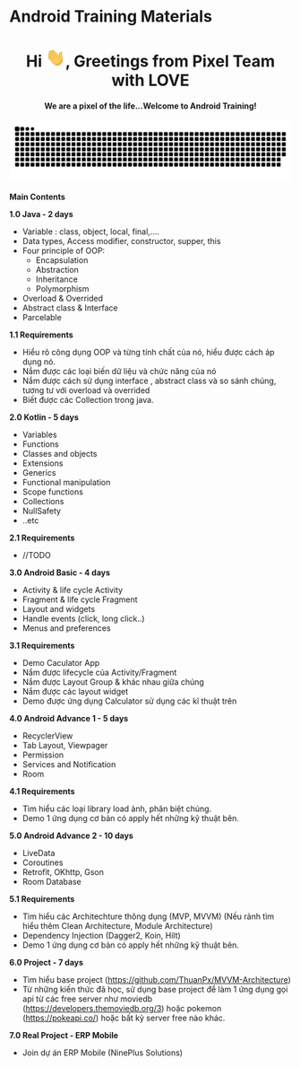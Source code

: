 # Android Training Materials

<div align="center">
<h1 align="center">Hi <img width="35" src="https://github.com/NinePlusSolutions/30-days-kotlin-challenge/blob/main/waving.gif">, Greetings from Pixel Team with LOVE</h1>
<h4 align="center">We are a pixel of the life...Welcome to Android Training!</h4>
</div>

<div align="center">
  <a href="https://github.com/NinePlusSolutions/30-days-kotlin-challenge/">
  <img  src="https://github.com/NinePlusSolutions/30-days-kotlin-challenge/blob/main/grid-snake.svg"
       alt="snake" /></a>
</div>

**Main Contents**

**1.0 Java - 2 days**
- Variable : class, object, local, final,....
 - Data types, Access modifier, constructor, supper, this
- Four principle of OOP: 
   - Encapsulation 
   - Abstraction 
   - Inheritance 
   - Polymorphism
- Overload & Overrided 
- Abstract class & Interface
- Parcelable

**1.1 Requirements**
- Hiểu rõ công dụng OOP và từng tính chất của nó, hiểu được cách áp dụng nó.
 - Nắm được các loại biến dữ liệu và chức năng của nó 
- Nắm được cách sử dụng interface , abstract class và so sánh chúng, tương tư với overload và overrided 
- Biết được các Collection trong java.


**2.0 Kotlin - 5 days**
- Variables
- Functions
- Classes and objects
- Extensions
- Generics
- Functional manipulation
- Scope functions
- Collections
- NullSafety
- ..etc

**2.1 Requirements**
- //TODO


**3.0 Android Basic - 4 days**
- Activity & life cycle Activity
- Fragment & life cycle Fragment
- Layout and widgets
- Handle events (click, long click..)
- Menus and preferences

**3.1 Requirements**
- Demo Caculator App
- Nắm được lifecycle của Activity/Fragment 
- Nắm được Layout Group & khác nhau giữa chúng 
- Nắm được các layout widget 
- Demo được ứng dụng Calculator sử dụng các kĩ thuật trên


**4.0 Android Advance 1 - 5 days**
- RecyclerView
- Tab Layout, Viewpager
- Permission
- Services and Notification
- Room

**4.1 Requirements**
- Tìm hiểu các loại library load ảnh, phân biệt chúng.
- Demo 1 ứng dụng cơ bản có apply hết những kỹ thuật bên.


**5.0 Android Advance 2 - 10 days**
- LiveData
- Coroutines
- Retrofit, OKhttp, Gson
- Room Database 

**5.1 Requirements**
- Tìm hiểu các Architechture thông dụng (MVP, MVVM) (Nếu rảnh tìm hiểu thêm Clean Architecture, Module Architecture)
- Dependency Injection (Dagger2, Koin, Hilt)
- Demo 1 ứng dụng cơ bản có apply hết những kỹ thuật bên.


**6.0 Project  - 7 days**
- Tìm hiểu base project (https://github.com/ThuanPx/MVVM-Architecture) 
- Từ những kiến thức đã học, sử dụng base project để làm 1 ứng dụng gọi api từ các free server như moviedb (https://developers.themoviedb.org/3) hoặc pokemon (https://pokeapi.co/) hoặc bất kỳ server free nào khác.
 
**7.0 Real Project - ERP Mobile**
- Join dự án ERP Mobile (NinePlus Solutions)


